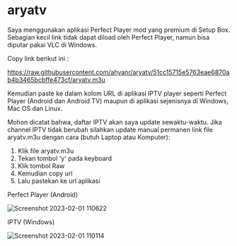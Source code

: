 # aryatv

Saya menggunakan aplikasi Perfect Player mod yang premium di Setup Box. Sebagian kecil link tidak dapat diload oleh Perfect Player, namun bisa diputar pakai VLC di Windows.

Copy link berikut ini :

https://raw.githubusercontent.com/ahyanr/aryatv/51cc15715e5763eae6870ab4b3465bcbffe473cf/aryatv.m3u

Kemudian paste ke dalam kolom URL di aplikasi IPTV player seperti Perfect Player (Android dan Android TV) maupun di aplikasi sejenisnya di Windows, Mac OS dan Linux.

Mohon dicatat bahwa, daftar IPTV akan saya update sewaktu-waktu. Jika channel IPTV tidak berubah silahkan update manual permanen link file aryatv.m3u dengan cara (butuh Laptop atau Komputer):

1. Klik file aryatv.m3u
2. Tekan tombol 'y' pada keyboard
3. Klik tombol Raw
4. Kemudian copy url
5. Lalu pastekan ke url aplikasi

Perfect Player (Android)

![Screenshot 2023-02-01 110622](https://user-images.githubusercontent.com/17157416/215943009-cd5c60ee-a274-451c-831e-046b947b2177.png)

IPTV (Windows)

![Screenshot 2023-02-01 110114](https://user-images.githubusercontent.com/17157416/215942500-56d73b49-1213-4c3b-b559-a3bba61570e2.png)
